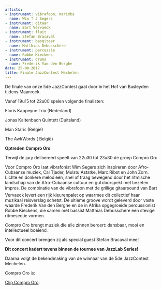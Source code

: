 ```yaml
---
artists:
- instrument: vibrafoon, marimba
  name: Wim T J Segers
- instrument: gitaar
  name: Bart Vervaeck
- instrument: fluit
  name: Stefan Bracaval
- instrument: basgitaar
  name: Matthias Debusschere
- instrument: percussie
  name: Robbe Kieckens
- instrument: drums
  name: Frederik Van den Berghe
date: 25-08-2017
title: Finale JazzContest Mechelen
---
```

De finale van onze 5de JazzContest gaat door in het Hof van Busleyden tijdens Maanrock. 

Vanaf 19u15 tot 22u00 spelen volgende finalisten: 

Floris Kappeyne Trio (Nederland) 

Jonas Kaltenbach Quintett (Duitsland) 

Man Staris (België) 

The AwkWords ( België) 

**Optreden Compro Oro** 

Terwijl de jury delibereert speelt van 22u30 tot 23u30 de groep Compro Oro 

Voor Compro Oro laat vibrafonist Wim Segers zich inspireren door Afro-Cubaanse muziek, Cal Tjader, Mulatu Astatke, Marc 
Ribot en John Zorn. Lichte en donkere melodieën, snel of traag bewegend door het ritmische landschap van de Afro-Cubaanse 
cultuur en gul doorspekt met bezeten impros. De combinatie van de vibrafoon met de grillige gitaarsound van Bart Vervaeck 
levert een rijk kleurenpalet op waarmee dit collectief haar muzikaal reisverslag schetst. De ultieme groove wordt geleverd 
door vaste waarde Frederik Van den Berghe en de in Afrika opgegroeide percussionist Robbe Kieckens, die samen met bassist 
Matthias Debusschere een stevige ritmesectie vormen. 

Compro Oro brengt muziek die alle zinnen beroert: dansbaar, mooi en intellectueel boeiend. 

Voor dit concert brengen zij als special guest Stefan Bracaval mee! 

**Dit concert kadert tevens binnen de tournee van JazzLab Series!** 

Daarna volgt de bekendmaking van de winnaar van de 5de JazzContest Mechelen. 

Compro Oro is: 

[Clip Compro Oro](https://vimeo.com/126799211).